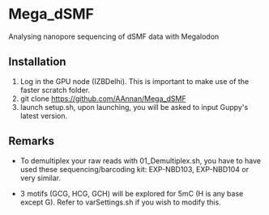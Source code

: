 # Mega_dSMF
Analysing nanopore sequencing of dSMF data with Megalodon

## Installation
1) Log in the GPU node (IZBDelhi). This is important to make use of the faster scratch folder.
2) git clone https://github.com/AAnnan/Mega_dSMF
3) launch setup.sh, upon launching, you will be asked to input Guppy's latest version.

## Remarks
- To demultiplex your raw reads with 01_Demultiplex.sh, you have to have used these sequencing/barcoding kit: EXP-NBD103, EXP-NBD104 or very similar.

- 3 motifs (GCG, HCG, GCH) will be explored for 5mC (H is any base except G). Refer to varSettings.sh if you wish to modify this.
